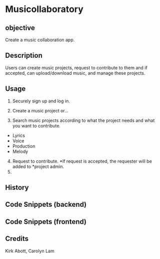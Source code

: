 # Musicollaboratory

## objective
Create a music collaboration app.

## Description

Users can create music projects, request to contribute to them and if accepted, can upload/download music, and manage these projects.

## Usage

1. Securely sign up and log in.

2. Create a music project or...

3. Search music projects according to what the project needs and what you want to contribute.
 - Lyrics
 - Voice
 - Production
 - Melody
4. Request to contribute.
 *If request is accepted, the requester will be added to *project admin.
5.





## History





## Code Snippets (backend)

## Code Snippets (frontend)



## Credits
Kirk Abott,
Carolyn Lam

